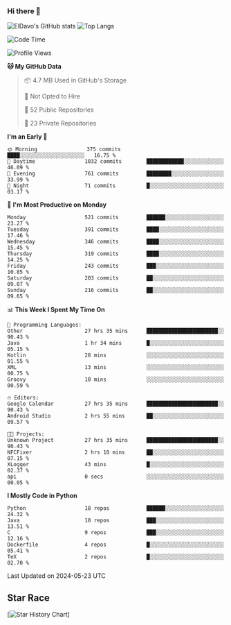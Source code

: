 ### Hi there 👋
![ElDavo's GitHub stats](https://github-readme-stats.vercel.app/api?username=ElDavoo&show_icons=true&theme=chartreuse-dark)
![Top Langs](https://github-readme-stats.vercel.app/api/top-langs/?username=ElDavoo&theme=chartreuse-dark&layout=compact)

<!--START_SECTION:waka-->
![Code Time](http://img.shields.io/badge/Code%20Time-1%2C368%20hrs%2056%20mins-blue)

![Profile Views](http://img.shields.io/badge/Profile%20Views-0-blue)

**🐱 My GitHub Data** 

> 📦 4.7 MB Used in GitHub's Storage 
 > 
> 🚫 Not Opted to Hire
 > 
> 📜 52 Public Repositories 
 > 
> 🔑 23 Private Repositories 
 > 
**I'm an Early 🐤** 

```text
🌞 Morning                375 commits         ████░░░░░░░░░░░░░░░░░░░░░   16.75 % 
🌆 Daytime                1032 commits        ████████████░░░░░░░░░░░░░   46.09 % 
🌃 Evening                761 commits         ████████░░░░░░░░░░░░░░░░░   33.99 % 
🌙 Night                  71 commits          █░░░░░░░░░░░░░░░░░░░░░░░░   03.17 % 
```
📅 **I'm Most Productive on Monday** 

```text
Monday                   521 commits         ██████░░░░░░░░░░░░░░░░░░░   23.27 % 
Tuesday                  391 commits         ████░░░░░░░░░░░░░░░░░░░░░   17.46 % 
Wednesday                346 commits         ████░░░░░░░░░░░░░░░░░░░░░   15.45 % 
Thursday                 319 commits         ████░░░░░░░░░░░░░░░░░░░░░   14.25 % 
Friday                   243 commits         ███░░░░░░░░░░░░░░░░░░░░░░   10.85 % 
Saturday                 203 commits         ██░░░░░░░░░░░░░░░░░░░░░░░   09.07 % 
Sunday                   216 commits         ██░░░░░░░░░░░░░░░░░░░░░░░   09.65 % 
```


📊 **This Week I Spent My Time On** 

```text
💬 Programming Languages: 
Other                    27 hrs 35 mins      ███████████████████████░░   90.43 % 
Java                     1 hr 34 mins        █░░░░░░░░░░░░░░░░░░░░░░░░   05.15 % 
Kotlin                   28 mins             ░░░░░░░░░░░░░░░░░░░░░░░░░   01.55 % 
XML                      13 mins             ░░░░░░░░░░░░░░░░░░░░░░░░░   00.75 % 
Groovy                   10 mins             ░░░░░░░░░░░░░░░░░░░░░░░░░   00.59 % 

🔥 Editors: 
Google Calendar          27 hrs 35 mins      ███████████████████████░░   90.43 % 
Android Studio           2 hrs 55 mins       ██░░░░░░░░░░░░░░░░░░░░░░░   09.57 % 

🐱‍💻 Projects: 
Unknown Project          27 hrs 35 mins      ███████████████████████░░   90.43 % 
NFCFixer                 2 hrs 10 mins       ██░░░░░░░░░░░░░░░░░░░░░░░   07.15 % 
XLogger                  43 mins             █░░░░░░░░░░░░░░░░░░░░░░░░   02.37 % 
api                      0 secs              ░░░░░░░░░░░░░░░░░░░░░░░░░   00.05 % 
```

**I Mostly Code in Python** 

```text
Python                   18 repos            ██████░░░░░░░░░░░░░░░░░░░   24.32 % 
Java                     10 repos            ███░░░░░░░░░░░░░░░░░░░░░░   13.51 % 
C                        9 repos             ███░░░░░░░░░░░░░░░░░░░░░░   12.16 % 
Dockerfile               4 repos             █░░░░░░░░░░░░░░░░░░░░░░░░   05.41 % 
TeX                      2 repos             █░░░░░░░░░░░░░░░░░░░░░░░░   02.70 % 
```




 Last Updated on 2024-05-23 UTC
<!--END_SECTION:waka-->

## Star Race

[![Star History Chart](https://api.star-history.com/svg?repos=ElDavoo/WhatsApp-Crypt14-Crypt15-Decrypter,ElDavoo/TuringOS,EliteAndroidApps/WhatsApp-Crypt12-Decrypter,KnugiHK/Whatsapp-Chat-Exporter&type=Date)]
